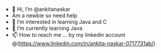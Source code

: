 - 👋 Hi, I’m @ankitanaskar
- Am a newbie so need help
- 👀 I’m interested in learning Java and C
- 🌱 I’m currently learning Java
- 📫 How to reach me ... by my linkedin account @(https://www.linkedin.com/in/ankita-naskar-0717731ab/)

<!---
ineffable45/ineffable45 is a ✨ special ✨ repository because its `README.md` (this file) appears on your GitHub profile.
You can click the Preview link to take a look at your changes.
--->
